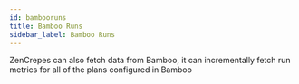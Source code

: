 ```yaml
---
id: bambooruns
title: Bamboo Runs
sidebar_label: Bamboo Runs
---
```


ZenCrepes can also fetch data from Bamboo, it can incrementally fetch run metrics for all of the plans configured in Bamboo
